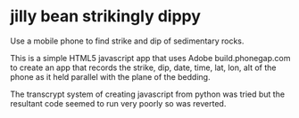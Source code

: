 # jilly bean strikingly dippy

Use a mobile phone to find strike and dip of sedimentary rocks.

This is a simple HTML5 javascript app that uses Adobe build.phonegap.com
to create an app that records the strike, dip, date, time, lat, lon, alt
of the phone as it held parallel with the plane of the bedding.

The transcrypt system of creating javascript from python was tried but
the resultant code seemed to run very poorly so was reverted.
